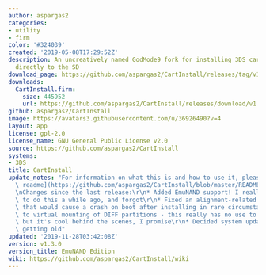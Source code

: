 ```yaml
---
author: aspargas2
categories:
- utility
- firm
color: '#324039'
created: '2019-05-08T17:29:52Z'
description: An uncreatively named GodMode9 fork for installing 3DS cartridge games
  directly to the SD
download_page: https://github.com/aspargas2/CartInstall/releases/tag/v1.3.0
downloads:
  CartInstall.firm:
    size: 445952
    url: https://github.com/aspargas2/CartInstall/releases/download/v1.3.0/CartInstall.firm
github: aspargas2/CartInstall
image: https://avatars3.githubusercontent.com/u/36926490?v=4
layout: app
license: gpl-2.0
license_name: GNU General Public License v2.0
source: https://github.com/aspargas2/CartInstall
systems:
- 3DS
title: CartInstall
update_notes: "For information on what this is and how to use it, please see [the\
  \ readme](https://github.com/aspargas2/CartInstall/blob/master/README.md).\r\n\r\
  \nChanges since the last release:\r\n* Added EmuNAND support! I really had meant\
  \ to do this a while ago, and forgot\r\n* Fixed an alignment-related edge-case bug\
  \ that would cause a crash on boot after installing in rare circumstances\r\n* Switched\
  \ to virtual mounting of DIFF partitions - this really has no use to the end user,\
  \ but it's cool behind the scenes, I promise\r\n* Decided system update jokes were\
  \ getting old"
updated: '2019-11-28T03:42:08Z'
version: v1.3.0
version_title: EmuNAND Edition
wiki: https://github.com/aspargas2/CartInstall/wiki
---
```

